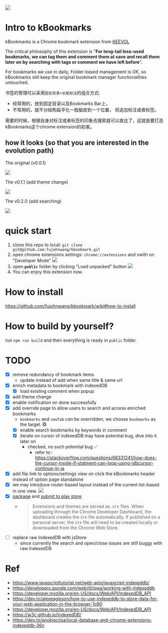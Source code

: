![](public/icon.jpg)

# Intro to kBookmarks

kBookmarks is a Chrome bookmark extension from [KEEVOL](https://keevol.com)

The critical philosophy of this extension is "**For long-tail less-used bookmarks, we can tag them and comment them at save and recall them later on by searching with tags or comment we have left before**".

For bookmarks we use in daily, Folder-based management is OK, so kBookmarks still keep the original bookmark manager functionalities untouched.

书签的管理可以采用`固定目录+长尾标注`的组合方式:

- 经常用的，放到固定目录以及Bookmarks Bar上，
- 不常用的，就不分结构扁平化一股脑放到一个位置， 但追加标注或者标签。

需要的时候，根据自身对标注或者标签的印象去搜索就可以直达了，这就是要打造kBookmarks这个chrome extension的初衷。


## how it looks (so that you are interested in the evolution path)

The original (v0.0.1)

![](images/63541646913106_.pic.jpg)


The v0.1.1 (add theme change)

![](images/63741647000861_.pic.jpg)

The v0.2.0 (add searching)

![](images/63811647096225_.pic.jpg)



# quick start

1. clone this repo to local: `git clone git@github.com:fujohnwang/kbookmark.git`
2. open chrome extensions settings: `chrome://extensions` and swith on "Developer Mode" 
![](images/63621646919261_.pic.jpg)
3. open **`public`** folder by clicking "Load unpacked" button 
![](images/63631646919286_.pic.jpg)
4. You can enjoy this extension now.

# How to install

<https://github.com/fujohnwang/kbookmark/wiki#how-to-install>

# How to build by yourself?

run `npm run build` and then everything is ready in `public` folder.


# TODO

- [X] remove redundancy of bookmark items
    - update instead of add when same title & same url
- [X] enrich metadata to bookmark with indexedDB
  - [X] load existing comment when popup
- [X] add theme change
- [X] enable notification on done successfully
- [X] add override page to allow users to search and access enriched bookmarks
  - `bookmarks` and `newTab` can be overridden, we choose `bookmarks` as the target. ❎
  - [X] enable search bookmarks by keywords in comment
  - [X] iterate on cursor of indexedDB may have potential bug, dive into it later on 
    - checked,  no such potential bug ✅
      - refer to : <https://stackoverflow.com/questions/68331241/how-does-the-cursor-inside-if-statment-can-loop-using-idbcursor-continue-in-ja>
- [X] add flip link to options/settings view on click the kBookmarks header instead of option page standalone
- [X] we may introduce router-based layout instead of the current list-based in one view.
     ![](images/64061647225093_.pic.jpg)
- [X] [package](https://developer.chrome.com/docs/extensions/mv3/linux_hosting/#packaging) and [submit to play store](https://developer.chrome.com/docs/webstore/publish/)
  - > Extensions and themes are served as .crx files. When uploading through the Chrome Developer Dashboard, the dashboard creates the crx file automatically. If published on a personal server, the crx file will need to be created locally or downloaded from the Chrome Web Store.
- [ ] replace raw IndexedDB with jsStore 
  - since currently the search and open/close issues are still buggy with raw IndexedDB


# Ref

- https://www.javascripttutorial.net/web-apis/javascript-indexeddb/
- https://developers.google.com/web/ilt/pwa/working-with-indexeddb
- https://developer.mozilla.org/en-US/docs/Web/API/IndexedDB_API
- https://dev.to/alexeagleson/how-to-use-indexeddb-to-store-data-for-your-web-application-in-the-browser-1o90
- https://developer.mozilla.org/en-US/docs/Web/API/IndexedDB_API
- https://w3c.github.io/IndexedDB/
- https://dev.to/anobjectisa/local-database-and-chrome-extensions-indexeddb-36n